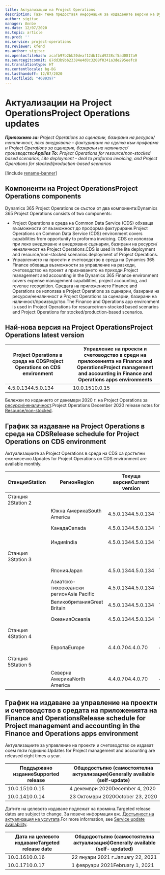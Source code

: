 ```yaml
---
title: Актуализации на Project Operations
description: Тази тема предоставя информация за издадените версии на Dynamics 365 Project Operations.
author: sigitac
manager: Annbe
ms.date: 12/07/2020
ms.topic: article
ms.prod: ''
ms.service: project-operations
ms.reviewer: kfend
ms.author: sigitac
ms.openlocfilehash: acafb97b2bb20deaf12db12cd9238cf5ad0817a9
ms.sourcegitcommit: 87dd3b9bb23384e4d0c3208f0341a3de295eefc8
ms.translationtype: HT
ms.contentlocale: bg-BG
ms.lasthandoff: 12/07/2020
ms.locfileid: "4689397"
---
```

# <a name="project-operations-updates"></a><span data-ttu-id="4cee3-103">Актуализации на Project Operations</span><span class="sxs-lookup"><span data-stu-id="4cee3-103">Project Operations updates</span></span>

<span data-ttu-id="4cee3-104">_**Приложимо за:** Project Operations за сценарии, базирани на ресурси/неналичност, леко внедряване – фактуриране на сделка към проформа и Project Operations за сценарии, базирани на наличност/производство_</span><span class="sxs-lookup"><span data-stu-id="4cee3-104">_**Applies To:** Project Operations for resource/non-stocked based scenarios, Lite deployment - deal to proforma invoicing, and Project Operations for stocked/production-based scenarios_</span></span>

[!include [rename-banner](~/includes/cc-data-platform-banner.md)]

## <a name="project-operations-components"></a><span data-ttu-id="4cee3-105">Компоненти на Project Operations</span><span class="sxs-lookup"><span data-stu-id="4cee3-105">Project Operations components</span></span>

<span data-ttu-id="4cee3-106">Dynamics 365 Project Operations се състои от два компонента:</span><span class="sxs-lookup"><span data-stu-id="4cee3-106">Dynamics 365 Project Operations consists of two components:</span></span>

- <span data-ttu-id="4cee3-107">Project Operations в среда на Common Data Service (CDS) обхваща възможности от възможност до проформа фактуриране.</span><span class="sxs-lookup"><span data-stu-id="4cee3-107">Project Operations on Common Data Service (CDS) environment covers capabilities from opportunity to proforma invoicing.</span></span> <span data-ttu-id="4cee3-108">CDS се използва при леко внедряване и внедряване сценарии, базирани на ресурси/неналичност на Project Operations.</span><span class="sxs-lookup"><span data-stu-id="4cee3-108">CDS is used in the lite deployment and resource/non-stocked scenarios deployment of Project Operations.</span></span>
- <span data-ttu-id="4cee3-109">Управлението на проекти и счетоводство в среда на Dynamics 365 Finance обхваща възможности за управление на разходи, счетоводство на проект и признаването на приходи.</span><span class="sxs-lookup"><span data-stu-id="4cee3-109">Project management and accounting in the Dynamics 365 Finance environment covers expense management capabilities, project accounting, and revenue recognition.</span></span> <span data-ttu-id="4cee3-110">Средата на приложението Finance and Operations се използва в Project Operations за сценарии, базирани на ресурси/неналичност и Project Operations за сценарии, базирани на наличност/производство.</span><span class="sxs-lookup"><span data-stu-id="4cee3-110">The Finance and Operations app environment is used in Project Operations for resource/non-stocked based scenarios and Project Operations for stocked/production-based scenarios.</span></span>

## <a name="project-operations-latest-version"></a><span data-ttu-id="4cee3-111">Най-нова версия на Project Operations</span><span class="sxs-lookup"><span data-stu-id="4cee3-111">Project Operations latest version</span></span>

| <span data-ttu-id="4cee3-112">Project Operations в среда на CDS</span><span class="sxs-lookup"><span data-stu-id="4cee3-112">Project Operations on CDS environment</span></span> | <span data-ttu-id="4cee3-113">Управление на проекти и счетоводство в среди на приложенията на Finance and Operations</span><span class="sxs-lookup"><span data-stu-id="4cee3-113">Project management and accounting in Finance and Operations apps environments</span></span> |
| --- | --- |
| <span data-ttu-id="4cee3-114">4.5.0.134</span><span class="sxs-lookup"><span data-stu-id="4cee3-114">4.5.0.134</span></span> | <span data-ttu-id="4cee3-115">10.0.15</span><span class="sxs-lookup"><span data-stu-id="4cee3-115">10.0.15</span></span> |

<span data-ttu-id="4cee3-116">Бележки по изданието от декември 2020 г. на Project Operations за [ресурси/неналичност](whats-new-dec-2020-resource-based.md).</span><span class="sxs-lookup"><span data-stu-id="4cee3-116">Project Operations December 2020 release notes for [Resource/non-stocked](whats-new-dec-2020-resource-based.md).</span></span>

## <a name="release-schedule-for-project-operations-on-cds-environment"></a><span data-ttu-id="4cee3-117">График за издаване на Project Operations в среда на CDS</span><span class="sxs-lookup"><span data-stu-id="4cee3-117">Release schedule for Project Operations on CDS environment</span></span>

<span data-ttu-id="4cee3-118">Актуализациите за Project Operations в среда на CDS са достъпни ежемесечно.</span><span class="sxs-lookup"><span data-stu-id="4cee3-118">Updates for Project Operations on CDS environment are available monthly.</span></span> 

| <span data-ttu-id="4cee3-119">Станция</span><span class="sxs-lookup"><span data-stu-id="4cee3-119">Station</span></span>   | <span data-ttu-id="4cee3-120">Регион</span><span class="sxs-lookup"><span data-stu-id="4cee3-120">Region</span></span>        | <span data-ttu-id="4cee3-121">Текуща версия</span><span class="sxs-lookup"><span data-stu-id="4cee3-121">Current version</span></span> | <span data-ttu-id="4cee3-122">Следваща версия</span><span class="sxs-lookup"><span data-stu-id="4cee3-122">Next version</span></span> | <span data-ttu-id="4cee3-123">Общодостъпно</span><span class="sxs-lookup"><span data-stu-id="4cee3-123">Generally available</span></span> |
|-----------|---------------|-----------------|--------------|---------------------|
| <span data-ttu-id="4cee3-124">Станция 2</span><span class="sxs-lookup"><span data-stu-id="4cee3-124">Station 2</span></span> |   &nbsp;      |    &nbsp;       | &nbsp;       |      &nbsp;         |
|   &nbsp;  | <span data-ttu-id="4cee3-125">Южна Америка</span><span class="sxs-lookup"><span data-stu-id="4cee3-125">South America</span></span> |  <span data-ttu-id="4cee3-126">4.5.0.134</span><span class="sxs-lookup"><span data-stu-id="4cee3-126">4.5.0.134</span></span>       | <span data-ttu-id="4cee3-127">TBD</span><span class="sxs-lookup"><span data-stu-id="4cee3-127">TBD</span></span>     | <span data-ttu-id="4cee3-128">8 януари 2021 г.</span><span class="sxs-lookup"><span data-stu-id="4cee3-128">08-Jan-21</span></span>           |
|    &nbsp; | <span data-ttu-id="4cee3-129">Канада</span><span class="sxs-lookup"><span data-stu-id="4cee3-129">Canada</span></span>        |  <span data-ttu-id="4cee3-130">4.5.0.134</span><span class="sxs-lookup"><span data-stu-id="4cee3-130">4.5.0.134</span></span>       | <span data-ttu-id="4cee3-131">TBD</span><span class="sxs-lookup"><span data-stu-id="4cee3-131">TBD</span></span>     | <span data-ttu-id="4cee3-132">8 януари 2021 г.</span><span class="sxs-lookup"><span data-stu-id="4cee3-132">08-Jan-21</span></span>          |
|   &nbsp;  | <span data-ttu-id="4cee3-133">Индия</span><span class="sxs-lookup"><span data-stu-id="4cee3-133">India</span></span>         |  <span data-ttu-id="4cee3-134">4.5.0.134</span><span class="sxs-lookup"><span data-stu-id="4cee3-134">4.5.0.134</span></span>       | <span data-ttu-id="4cee3-135">TBD</span><span class="sxs-lookup"><span data-stu-id="4cee3-135">TBD</span></span>     | <span data-ttu-id="4cee3-136">8 януари 2021 г.</span><span class="sxs-lookup"><span data-stu-id="4cee3-136">08-Jan-21</span></span>           |
| <span data-ttu-id="4cee3-137">Станция 3</span><span class="sxs-lookup"><span data-stu-id="4cee3-137">Station 3</span></span>  |      &nbsp;   |     &nbsp;      |     &nbsp;   |      &nbsp;         |
|   &nbsp;  | <span data-ttu-id="4cee3-138">Япония</span><span class="sxs-lookup"><span data-stu-id="4cee3-138">Japan</span></span>         |  <span data-ttu-id="4cee3-139">4.5.0.134</span><span class="sxs-lookup"><span data-stu-id="4cee3-139">4.5.0.134</span></span>       | <span data-ttu-id="4cee3-140">TBD</span><span class="sxs-lookup"><span data-stu-id="4cee3-140">TBD</span></span>     | <span data-ttu-id="4cee3-141">15 януари 2021 г.</span><span class="sxs-lookup"><span data-stu-id="4cee3-141">15-Jan-21</span></span>           |
|   &nbsp;  | <span data-ttu-id="4cee3-142">Азиатско-тихоокеански регион</span><span class="sxs-lookup"><span data-stu-id="4cee3-142">Asia Pacific</span></span>  |  <span data-ttu-id="4cee3-143">4.5.0.134</span><span class="sxs-lookup"><span data-stu-id="4cee3-143">4.5.0.134</span></span>       | <span data-ttu-id="4cee3-144">TBD</span><span class="sxs-lookup"><span data-stu-id="4cee3-144">TBD</span></span>     | <span data-ttu-id="4cee3-145">15 януари 2021 г.</span><span class="sxs-lookup"><span data-stu-id="4cee3-145">15-Jan-21</span></span>           |
|   &nbsp;  | <span data-ttu-id="4cee3-146">Великобритания</span><span class="sxs-lookup"><span data-stu-id="4cee3-146">Great Britain</span></span> |  <span data-ttu-id="4cee3-147">4.5.0.134</span><span class="sxs-lookup"><span data-stu-id="4cee3-147">4.5.0.134</span></span>       | <span data-ttu-id="4cee3-148">TBD</span><span class="sxs-lookup"><span data-stu-id="4cee3-148">TBD</span></span>     | <span data-ttu-id="4cee3-149">15 януари 2021 г.</span><span class="sxs-lookup"><span data-stu-id="4cee3-149">15-Jan-21</span></span>           |
|   &nbsp;  | <span data-ttu-id="4cee3-150">Океания</span><span class="sxs-lookup"><span data-stu-id="4cee3-150">Oceania</span></span>       |  <span data-ttu-id="4cee3-151">4.5.0.134</span><span class="sxs-lookup"><span data-stu-id="4cee3-151">4.5.0.134</span></span>       | <span data-ttu-id="4cee3-152">TBD</span><span class="sxs-lookup"><span data-stu-id="4cee3-152">TBD</span></span>     | <span data-ttu-id="4cee3-153">15 януари 2021 г.</span><span class="sxs-lookup"><span data-stu-id="4cee3-153">15-Jan-21</span></span>           |
| <span data-ttu-id="4cee3-154">Станция 4</span><span class="sxs-lookup"><span data-stu-id="4cee3-154">Station 4</span></span> |     &nbsp;    |     &nbsp;      |     &nbsp;   |      &nbsp;         |
|   &nbsp;  | <span data-ttu-id="4cee3-155">Европа</span><span class="sxs-lookup"><span data-stu-id="4cee3-155">Europe</span></span>        |  <span data-ttu-id="4cee3-156">4.4.0.70</span><span class="sxs-lookup"><span data-stu-id="4cee3-156">4.4.0.70</span></span>       | <span data-ttu-id="4cee3-157">4.5.0.134</span><span class="sxs-lookup"><span data-stu-id="4cee3-157">4.5.0.134</span></span>     | <span data-ttu-id="4cee3-158">11 декември 2020 г.</span><span class="sxs-lookup"><span data-stu-id="4cee3-158">11-Dec-20</span></span>           |
| <span data-ttu-id="4cee3-159">Станция 5</span><span class="sxs-lookup"><span data-stu-id="4cee3-159">Station 5</span></span> |     &nbsp;    |     &nbsp;      |     &nbsp;   |      &nbsp;         |
|   &nbsp;  | <span data-ttu-id="4cee3-160">Северна Америка</span><span class="sxs-lookup"><span data-stu-id="4cee3-160">North America</span></span> |  <span data-ttu-id="4cee3-161">4.4.0.70</span><span class="sxs-lookup"><span data-stu-id="4cee3-161">4.4.0.70</span></span>       | <span data-ttu-id="4cee3-162">4.5.0.134</span><span class="sxs-lookup"><span data-stu-id="4cee3-162">4.5.0.134</span></span>     | <span data-ttu-id="4cee3-163">18 декември 2020 г.</span><span class="sxs-lookup"><span data-stu-id="4cee3-163">18-Dec-20</span></span>           |

## <a name="release-schedule-for-project-management-and-accounting-in-the-finance-and-operations-apps-environment"></a><span data-ttu-id="4cee3-164">График на издаване за управление на проекти и счетоводство в средата на приложенията на Finance and Operations</span><span class="sxs-lookup"><span data-stu-id="4cee3-164">Release schedule for Project management and accounting in the Finance and Operations apps environment</span></span>

<span data-ttu-id="4cee3-165">Актуализациите за управление на проекти и счетоводство се издават осем пъти годишно.</span><span class="sxs-lookup"><span data-stu-id="4cee3-165">Updates for Project management and accounting are released eight times a year.</span></span>

| <span data-ttu-id="4cee3-166">Поддържано издание</span><span class="sxs-lookup"><span data-stu-id="4cee3-166">Supported release</span></span> | <span data-ttu-id="4cee3-167">Общодостъпно (самостоятелна актуализация)</span><span class="sxs-lookup"><span data-stu-id="4cee3-167">Generally available (self-update)</span></span> |
| --- | --- |
| <span data-ttu-id="4cee3-168">10.0.15</span><span class="sxs-lookup"><span data-stu-id="4cee3-168">10.0.15</span></span> | <span data-ttu-id="4cee3-169">4 декември 2020</span><span class="sxs-lookup"><span data-stu-id="4cee3-169">December 4, 2020</span></span> |
| <span data-ttu-id="4cee3-170">10.0.14</span><span class="sxs-lookup"><span data-stu-id="4cee3-170">10.0.14</span></span> | <span data-ttu-id="4cee3-171">23 Октомври 2020</span><span class="sxs-lookup"><span data-stu-id="4cee3-171">October 23, 2020</span></span> |

<span data-ttu-id="4cee3-172">Датите на целевото издаване подлежат на промяна.</span><span class="sxs-lookup"><span data-stu-id="4cee3-172">Targeted release dates are subject to change.</span></span> <span data-ttu-id="4cee3-173">За повече информация вж. [Достъпност на актуализация на услугата](https://docs.microsoft.com/dynamics365/fin-ops-core/fin-ops/get-started/public-preview-releases?toc=/dynamics365/finance/toc.json).</span><span class="sxs-lookup"><span data-stu-id="4cee3-173">For more information, see [Service update availability](https://docs.microsoft.com/dynamics365/fin-ops-core/fin-ops/get-started/public-preview-releases?toc=/dynamics365/finance/toc.json).</span></span>

| <span data-ttu-id="4cee3-174">Дата на целевото издаване</span><span class="sxs-lookup"><span data-stu-id="4cee3-174">Targeted release date</span></span> | <span data-ttu-id="4cee3-175">Общодостъпно (самостоятелна актуализация)</span><span class="sxs-lookup"><span data-stu-id="4cee3-175">Generally available (self- updated)</span></span> |
| --- | --- |
| <span data-ttu-id="4cee3-176">10.0.16</span><span class="sxs-lookup"><span data-stu-id="4cee3-176">10.0.16</span></span> | <span data-ttu-id="4cee3-177">22 януари 2021 г.</span><span class="sxs-lookup"><span data-stu-id="4cee3-177">January 22, 2021</span></span> |
| <span data-ttu-id="4cee3-178">10.0.17</span><span class="sxs-lookup"><span data-stu-id="4cee3-178">10.0.17</span></span> | <span data-ttu-id="4cee3-179">1 февруари 2021</span><span class="sxs-lookup"><span data-stu-id="4cee3-179">February 1, 2021</span></span> |

